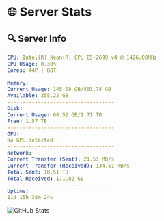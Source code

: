 # 🌐 Server Stats
## 🔍 Server Info
```yaml
CPU: Intel(R) Xeon(R) CPU E5-2699 v4 @ 1426.08MHz
CPU Usage: 0.30%
Cores: 44P | 88T
-----------------------------------
Memory:
Current Usage: 145.08 GB/503.74 GB
Available: 355.22 GB
-----------------------------------
Disk:
Current Usage: 60.52 GB/1.71 TB
Free: 1.57 TB
-----------------------------------
GPU:
No GPU detected
-----------------------------------
Network:
Current Transfer (Sent): 21.53 MB/s
Current Transfer (Received): 134.51 KB/s
Total Sent: 18.51 TB
Total Received: 171.82 GB
-----------------------------------
Uptime:
11d 15h 38m 24s
```
![GitHub Stats](https://img.shields.io/badge/Updated-2025-03-19_13:01:13-blue)